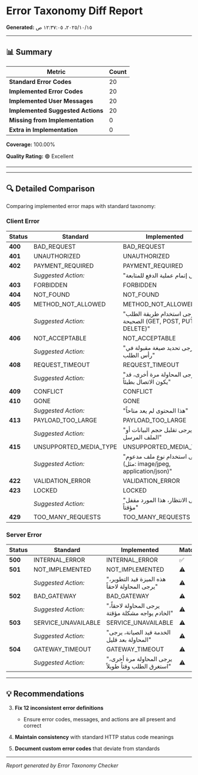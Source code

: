 # Error Taxonomy Diff Report

**Generated:** ١٥‏/١٠‏/٢٠٢٥، ١٢:٣٧:٠٥ ص

---

## 📊 Summary

| Metric | Count |
|--------|-------|
| **Standard Error Codes** | 20 |
| **Implemented Error Codes** | 20 |
| **Implemented User Messages** | 20 |
| **Implemented Suggested Actions** | 20 |
| **Missing from Implementation** | 0 |
| **Extra in Implementation** | 0 |

**Coverage:** 100.00%

**Quality Rating:** 🟢 Excellent

---

---

## 🔍 Detailed Comparison

Comparing implemented error maps with standard taxonomy:

### Client Error

| Status | Standard | Implemented | Match |
|--------|----------|-------------|-------|
| **400** | BAD_REQUEST | BAD_REQUEST | ✅ |
| **401** | UNAUTHORIZED | UNAUTHORIZED | ✅ |
| **402** | PAYMENT_REQUIRED | PAYMENT_REQUIRED | ⚠️ |
| | *Suggested Action:* | "يرجى إتمام عملية الدفع للمتابعة" | ⚠️ |
| **403** | FORBIDDEN | FORBIDDEN | ✅ |
| **404** | NOT_FOUND | NOT_FOUND | ✅ |
| **405** | METHOD_NOT_ALLOWED | METHOD_NOT_ALLOWED | ⚠️ |
| | *Suggested Action:* | "يرجى استخدام طريقة الطلب الصحيحة (GET, POST, PUT, DELETE)" | ⚠️ |
| **406** | NOT_ACCEPTABLE | NOT_ACCEPTABLE | ⚠️ |
| | *Suggested Action:* | "يرجى تحديد صيغة مقبولة في رأس الطلب" | ⚠️ |
| **408** | REQUEST_TIMEOUT | REQUEST_TIMEOUT | ⚠️ |
| | *Suggested Action:* | "يرجى المحاولة مرة أخرى، قد يكون الاتصال بطيئاً" | ⚠️ |
| **409** | CONFLICT | CONFLICT | ✅ |
| **410** | GONE | GONE | ⚠️ |
| | *Suggested Action:* | "هذا المحتوى لم يعد متاحاً" | ⚠️ |
| **413** | PAYLOAD_TOO_LARGE | PAYLOAD_TOO_LARGE | ⚠️ |
| | *Suggested Action:* | "يرجى تقليل حجم البيانات أو الملف المرسل" | ⚠️ |
| **415** | UNSUPPORTED_MEDIA_TYPE | UNSUPPORTED_MEDIA_TYPE | ⚠️ |
| | *Suggested Action:* | "يرجى استخدام نوع ملف مدعوم (مثل: image/jpeg, application/json)" | ⚠️ |
| **422** | VALIDATION_ERROR | VALIDATION_ERROR | ✅ |
| **423** | LOCKED | LOCKED | ⚠️ |
| | *Suggested Action:* | "يرجى الانتظار، هذا المورد مقفل مؤقتاً" | ⚠️ |
| **429** | TOO_MANY_REQUESTS | TOO_MANY_REQUESTS | ✅ |

### Server Error

| Status | Standard | Implemented | Match |
|--------|----------|-------------|-------|
| **500** | INTERNAL_ERROR | INTERNAL_ERROR | ✅ |
| **501** | NOT_IMPLEMENTED | NOT_IMPLEMENTED | ⚠️ |
| | *Suggested Action:* | "هذه الميزة قيد التطوير، يرجى المحاولة لاحقاً" | ⚠️ |
| **502** | BAD_GATEWAY | BAD_GATEWAY | ⚠️ |
| | *Suggested Action:* | "يرجى المحاولة لاحقاً، الخادم يواجه مشكلة مؤقتة" | ⚠️ |
| **503** | SERVICE_UNAVAILABLE | SERVICE_UNAVAILABLE | ⚠️ |
| | *Suggested Action:* | "الخدمة قيد الصيانة، يرجى المحاولة بعد قليل" | ⚠️ |
| **504** | GATEWAY_TIMEOUT | GATEWAY_TIMEOUT | ⚠️ |
| | *Suggested Action:* | "يرجى المحاولة مرة أخرى، استغرق الطلب وقتاً طويلاً" | ⚠️ |

---

## 💡 Recommendations

3. **Fix 12 inconsistent error definitions**
   - Ensure error codes, messages, and actions are all present and correct

4. **Maintain consistency** with standard HTTP status code meanings

5. **Document custom error codes** that deviate from standards

---

*Report generated by Error Taxonomy Checker*
